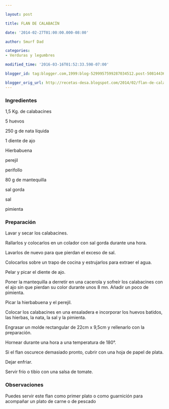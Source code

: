 ```yaml
---

layout: post

title: FLAN DE CALABACÍN

date: '2014-02-27T01:00:00.000-08:00'

author: Smurf Dad

categories:
- Verduras y legumbres

modified_time: '2016-03-16T01:52:33.598-07:00'

blogger_id: tag:blogger.com,1999:blog-5299957599287034512.post-5081443616333895548

blogger_orig_url: http://recetas-desa.blogspot.com/2014/02/flan-de-calabacin.html
---
```


<h3>Ingredientes</h3>

1,5 Kg. de calabacines

5 huevos

250 g de nata líquida

1 diente de ajo

Hierbabuena

perejil

perifollo

80 g de mantequilla

sal gorda

sal

pimienta

<h3>Preparación</h3>

Lavar y secar los calabacines.

Rallarlos y colocarlos en un colador con sal gorda durante una hora.

Lavarlos de nuevo para que pierdan el exceso de sal.

Colocarlos sobre un trapo de cocina y estrujarlos para extraer el agua.

Pelar y picar el diente de ajo.

Poner la mantequilla a derretir en una cacerola y sofreír los calabacines con el ajo sin que pierdan su color durante unos 8 mn. Añadir un poco de pimienta.

Picar la hierbabuena y el perejil.

Colocar los calabacines en una ensaladera e incorporar los huevos batidos, las hierbas, la nata, la sal y la pimienta.

Engrasar un molde rectangular de 22cm x 9,5cm y rellenarlo con la preparación.

Hornear durante una hora a una temperatura de 180°.

Si el flan oscurece demasiado pronto, cubrir con una hoja de papel de plata.

Dejar enfriar.

Servir frío o tibio con una salsa de tomate.

<h3>Observaciones</h3>

Puedes servir este flan como primer plato o como guarnición para acompañar un plato de carne o de pescado